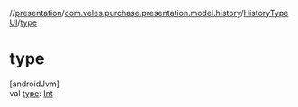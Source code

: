 //[presentation](../../../index.md)/[com.veles.purchase.presentation.model.history](../index.md)/[HistoryTypeUI](index.md)/[type](type.md)

# type

[androidJvm]\
val [type](type.md): [Int](https://kotlinlang.org/api/latest/jvm/stdlib/kotlin/-int/index.html)
